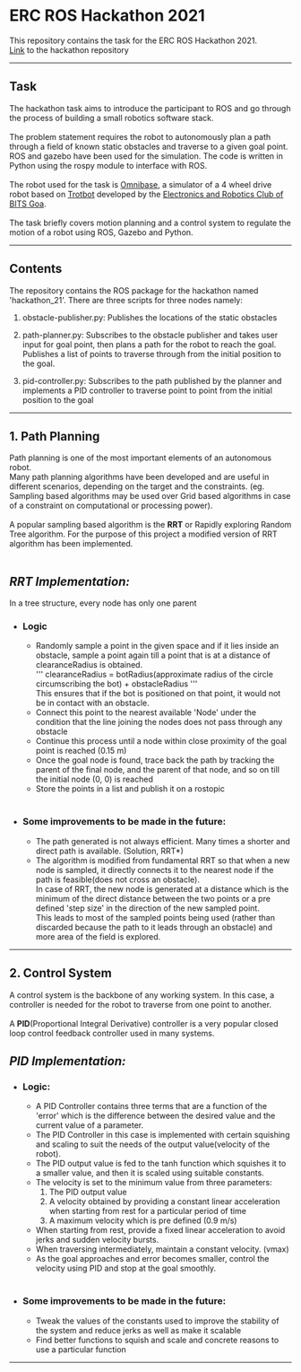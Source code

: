 # ERC ROS Hackathon 2021

This repository contains the task for the ERC ROS Hackathon 2021.<br>
[Link](https://github.com/ERC-BPGC/ROS-Hackathon-2021) to the hackathon repository

---

## Task

The hackathon task aims to introduce the participant to ROS and go through the process of building a small robotics software stack.<br><br>
The problem statement requires the robot to autonomously plan a path through a field of known static obstacles and traverse to a given goal point.<br> 
ROS and gazebo have been used for the simulation. The code is written in Python using the rospy module to interface with ROS.<br><br>
The robot used for the task is [Omnibase](https://github.com/ERC-BPGC/omnibase), a simulator of a 4 wheel drive robot based on [Trotbot](https://github.com/ERC-BPGC/Trotbot) developed by the [Electronics and Robotics Club of BITS Goa](https://github.com/ERC-BPGC).<br><br>
The task briefly covers motion planning and a control system to regulate the motion of a robot using ROS, Gazebo and Python.

---
## Contents
The repository contains the ROS package for the hackathon named 'hackathon_21'.
There are three scripts for three nodes namely:
 <br>
1. obstacle-publisher.py: Publishes the locations of the static obstacles

2. path-planner.py: Subscribes to the obstacle publisher and takes user input for goal point, then plans a path for the robot to reach the goal. Publishes a list of points to traverse through from the initial position to the goal.

3. pid-controller.py: Subscribes to the path published by the planner and implements a PID controller to traverse point to point from the initial position to the goal 

---

## 1. Path Planning

Path planning is one of the most important elements of an autonomous robot.<br>
Many path planning algorithms have been developed and are useful in different scenarios, depending on the target and the constraints. (eg. Sampling based algorithms may be used over Grid based algorithms in case of a constraint on computational or processing power).<br><br>
A popular sampling based algorithm is the **RRT** or Rapidly exploring Random Tree algorithm.
For the purpose of this project a modified version of RRT algorithm has been implemented.<br><br>

## _RRT Implementation:_
In a tree structure, every node has only one parent<br>
- ### Logic

    - Randomly sample a point in the given space and if it lies inside an obstacle, sample a point again till a point that is at a distance of clearanceRadius is obtained.<br>
    '''
    clearanceRadius = botRadius(approximate radius of the circle circumscribing the bot) + obstacleRadius
    '''<br>
    This ensures that if the bot is positioned on that point, it would not be in contact with an obstacle.
    - Connect this point to the nearest available 'Node' under the condition that the line joining the nodes does not pass through any obstacle
    - Continue this process until a node within close proximity of the goal point is reached (0.15 m)
    - Once the goal node is found, trace back the path by tracking the parent of the final node, and the parent of that node, and so on till the initial node (0, 0) is reached
    - Store the points in a list and publish it on a rostopic
<br><br>
- ### Some improvements to be made in the future:
    - The path generated is not always efficient. Many times a shorter and direct path is available. (Solution, RRT*)
    - The algorithm is modified from fundamental RRT so that when a new node is sampled, it directly connects it to the nearest node if the path is feasible(does not cross an obstacle). <br>In case of RRT, the new node is generated at a distance which is the minimum of the direct distance between the two points or a pre defined 'step size' in the direction of the new sampled point. <br> This leads to most of the sampled points being used (rather than discarded because the path to it leads through an obstacle) and more area of the field is explored.
 
___

## 2. Control System
A control system is the backbone of any working system.
In this case, a controller is needed for the robot to traverse from one point to another.<br><br>
A **PID**(Proportional Integral Derivative) controller is a very popular closed loop control feedback controller used in many systems.

## _PID Implementation:_

- ### Logic:
    - A PID Controller contains three terms that are a function of the 'error' which is the difference between the desired value and the current value of a parameter.
    - The PID Controller in this case is implemented with certain squishing and scaling to suit the needs of the output value(velocity of the robot).
    - The PID output value is fed to the tanh function which squishes it to a smaller value, and then it is scaled using suitable constants.
    - The velocity is set to the minimum value from three parameters:
        1. The PID output value
        2. A velocity obtained by providing a constant linear acceleration when starting from rest for a particular period of time
        3. A maximum velocity which is pre defined (0.9 m/s)
    - When starting from rest, provide a fixed linear acceleration to avoid jerks and sudden velocity bursts.
    - When traversing intermediately, maintain a constant velocity. (vmax)
    - As the goal approaches and error becomes smaller, control the velocity using PID and stop at the goal smoothly.
<br><br>
- ### Some improvements to be made in the future:
    - Tweak the values of the constants used to improve the stability of the system and reduce jerks as well as make it scalable
    - Find better functions to squish and scale and concrete reasons to use a particular function

___
